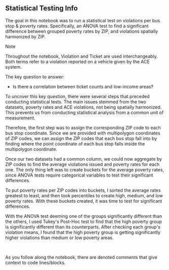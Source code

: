 ## Statistical Testing Info

The goal in this notebook was to run a statistical test on violations per bus stop & poverty rates. Specifically, an ANOVA test to find a significant difference between grouped poverty rates by ZIP, and violations spatially harmonized by ZIP.

> [!NOTE]
>  Throughout the notebook, Violation and Ticket are used interchangeably. Both terms refer to a violation reported on a vehicle given by the ACE system.


The key question to answer:

- Is there a correlation between ticket counts and low-income areas?

To uncover this key question, there were several steps that preceded conducting statistical tests. The main issues stemmed from the two datasets, poverty rates and ACE violations, not being spatially harmonized. This prevents us from conducting statistical analysis from a common unit of measurement.

Therefore, the first step was to assign the corresponding ZIP code to each bus stop coordinate. Since we are provided with multipolygon coordinates of ZIP codes, we can assign the ZIP codes that each bus stop fall into by finding where the point coordinate of each bus stop falls inside the multipolygon coordinate.

Once our two datasets had a common column, we could now aggregate by ZIP codes to find the average violations issued and poverty rates for each one. The only thing left was to create buckets for the average poverty rates, since ANOVA tests require categorical variables to test their significant differences.

To put poverty rates per ZIP codes into buckets, I sorted the average rates greatest to least, and then took percentiles to create high, medium, and low poverty rates. With these buckets created, it was time to test for significant differences.

With the ANOVA test deeming one of the groups significantly different than the others, I used Tukey's Post-Hoc test to find that the high poverty group is significantly different than its counterparts. After checking each group's violation means, I found that the high poverty group is getting significantly higher violations than medium or low poverty areas.

<br>

As you follow along the notebook, there are denoted comments that give context to code lines/blocks.
